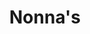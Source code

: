 ---
layout: case
order_number: 2
name: nonna
title: Nonna's
description: "Designing a stand-out food ordering app"
tagline: Designing a stand-out food ordering app
button: Mobile App
backLink: /#work
nextPage:
  title: NYC's Best
  link: /cases/nycbest
banner:
  deliverable: Dedicated mobile app
  roles:
    - Concept
    - Research
    - Visuals
    - Interaction
  duration: Sept - Dec 2022
  tool: Figma
overview:
  problem: "Ordering food online through an app like DoorDash or Uber Eats has become second nature for many of us. It’s quick, convenient, and simple -- but **have you ever encountered an issue tracking an order through these third-party delivery apps?**"
  examples:
    - image: problem1.png
      rounded: true
    - image: problem2.png
      rounded: true
  row: true
  solution:
    title: Why not eliminate the middleman?
    description:
      - paragraph: For a growing restaurant chain with an established customer base, developing your own dedicated mobile app allows you to increase your profit margin, control the customer experience, and build customer loyalty.
      - paragraph: With these goals in mind, I designed a mobile app for an Italian restaurant called Nonna’s Restaurant that would like to provide its customers with a quick way to easily order pickup/delivery from one of its three locations in NYC.
      - paragraph: In addition to pickup/delivery options and live order tracking, I wanted to ensure that the app included other features that could compete with existing food delivery apps, like **loyalty discounts** and **single sign-on**.
research:
  description: 
    - To understand the users I was designing for and their needs, I conducted qualitative research through **interviews**, **storyboarding**, **user journey mapping**, and a **competitive analysis**.
    - Through the interviews, I learned that users often turn to food delivery apps because **their busy schedules make it difficult to prepare meals at home**. More specifically, the time they otherwise would’ve spent cooking or grocery shopping is taken by their obligations or hobbies.
    - "The app was created with two user groups in mind: **new college graduates** and **multitasking parents** who don’t have time to meal prep."
  personas:
    - title: The New Grad
      age: 24
      job: Financial Analust
      image: portrait1.png
      description:
        - Araya has been working as a financial analyst in NYC since graduating from college. They work late hours so they usually order dinner from the office or pick it up on the way home.
        - They get frustrated by the lack of information involved in the pickup process with apps like Seamless. They often arrive at the expected order completion time only to wait longer than expected.
    - title: The Multitasking Parent
      age: 45
      job: Nurse
      image: portrait2.png
      description:
        - Horace is a single father working at a major hospital in the city. His schedule can be unpredictable so he prefers to order food from restaurants instead of getting groceries that may expire.
        - He orders meals based on his daughter’s food preferences and schedule so he gets frustrated when there are no options to add notes or request cutlery.
  challenges:
    description: "I discovered the following improvement opportunities not addressed by third-party food delivery apps like Seamless and ChowNow:"
    list:
      - "Users want the **option to add notes to a menu item** or their overall order."
      - "Users want a **reliable pickup experience** with accurate status updates and an easy handoff."
  competitive_analysis:
    summary: 
      - Next, I evaluated the ordering experience of in-house delivery apps–**two direct competitors** among the highest rated ‘Italian restaurant’ apps, and **one indirect competitor** from the highest rated ‘restaurant’ apps.
    competitors:
      - competitor1.png
      - competitor2.png
      - competitor3.png
    analysis: 
      - While nearly all of the apps offered single-sign on options and loyalty discounts, user reviews revealed issues in the same areas as third-party delivery apps. For instance, two of the three apps featured a broken ordering flow, leading users to stop using the app altogether.
  insight: "**Our users value efficiency, reliability, and customization.**"
ideation:
  summary: Once I had a clear idea of the key challenges–and, in turn, the key improvement opportunities–I began sketching out different iterations of the homepage using the **Crazy Eights exercise**.
  examples: 
    - description: My initial sketches focused on **shortcuts to key user goals** on the homepage for an efficient ordering flow.
      image: ideation_before.png
      wide: true
    - description: For the refined version, I prioritized a **quick and easy ordering process** with  ‘Dine In’ and ‘Take Out’ CTAs, as well as offers, popular dishes, and favorites.
      image: ideation_after.png
wireframes:
  - summary: My first iteration included a banner with the user’s reward points balance, customization options on the menu item screen, and order status tracking.
    image: wireframe1.png
  - summary: I designed the second iteration to include my initial idea of a sign-up screen with single sign-on options and added a ‘Refresh status’ button on the order summary screen for the first round of usability testing.
    image: wireframe2.png
testing:
  notes:
    - I conducted **two rounds of unmoderated usability studies** with five participants–first to evaluate the **low-fidelity prototype**, and then to test the **high-fidelity prototype**.
    - Three of the five participants were new or recent college graduates who use food delivery apps often, while two were retired and were familiar with, but not frequent users of food delivery apps.
  image: test.gif
  tests:
    - Sign up to create new account.
    - Select menu item and add to cart.
    - Complete checkout for pickup order.
    - Track progress of order. Return to home once order is complete.
solution:
  images: 
    - image: design.png
  examples:
    - title: Intuitive Navigation
      before: Users noted that navigating the homepage wasn’t intuitive, so I eliminated the CTA buttons and considered different layouts to make the ordering flow as straightforward as possible.
      images:
        - row:
          - image: solution_1_1.png
            caption: Second lo-fi iteration
          - image: solution_1_2.png
            caption: First mockup
          - image: solution_1_3.png
            caption: Third mockup
      after: 
          - Instead of listing the full menu on the homepage, I opted for multiple access points from the homepage–through search, ‘See all’ CTA, and top categories. During the second usability study, users easily navigated through the homepage, with most directly adding to their cart from the ‘Favorites’ quick-add cards.
    - title: Order History
      before: Users had difficulty finding the checkout page during the first usability study, as the designs featured both a cart icon in the top right corner and an ‘Orders’ tab on the bottom navigation bar.
      images:
        - row: 
          - image: solution_2_1.png
            caption: First lo-fi iteration
          - image: solution_2_2.jpeg
            caption: Final design - ‘Cart’ screen
          - image: solution_2_3.jpeg
            caption: Final design - ‘Orders’ screen
      after: 
          - To streamline the checkout process, I simplified the layout by replacing the original icon for the ‘Orders’ tab with the cart icon. I also added visual cues for the filled cart icon and the ‘View Cart’ button to provide consistency for all clickable elements.
          - Following the second round of testing, I designed the ‘Orders’ screen and included a ‘Cart’ tab and an ‘Orders’ tab to provide users with easy access to manage current orders or reorder past ones.
final_designs:
  designs:
    - details: 
      - detail: Task 1
        info: Sign up to create a new account
      - detail: Feature
        info: Single sign-on, 2-factor authentication
      - detail: Rationale
        info: "My competitive analysis revealed a user preference for single sign-on, so I provided single-sign on options and two-factor authentication for a quicker login/signup process."
      image: design1.gif
    - details:
      - detail: Task 2
        info: Select menu item and add to cart
      - detail: Feature
        info: ‘Quick-add’ cards, customization options
      - detail: Rationale
        info: The interviews highlighted users’ need for efficiency and customization options, so I featured shortcuts to order favorites and popular items from the homepage, as well as a ‘Special Instructions’ box on the item screen for any notes to the kitchen.
      image: design2.gif
    - details:
      - detail: Task 3
        info: Complete checkout for pickup order
      - detail: Feature
        info: Completion estimates, loyalty discounts
      - detail: Rationale
        info: Users wanted the ordering process to be smooth and reliable, so I included completion estimates for each order option. I also included a pop-up to display applicable loyalty discounts at checkout to encourage customer retention.
      image: design3.gif
    - details:
      - detail: Task 4
        info: Track order progress. Return home once completed.
      - detail: Feature
        info: Live order tracking, key info in order summary
      - detail: Rationale
        info: Users wanted to time their pickup to their schedule and have an easy handoff at the restaurant, so I included a live status bar along with key order information (customer name, order number, items) on the ‘Order Summary’ screen.
      image: design4.gif
takeaways:
    summary: This was my first portfolio project in the Google UX Design Certificate program, as well as my first experience designing with Figma. Throughout Courses 2-5, I began practicing and implementing the principles I was learning about. Watching my designs come to life and receiving user feedback was an extremely rewarding and insightful process. I also learned the hard way how critical documentation and organization are to the design process.
    lessons:
      - lesson: Navigation
        learning: I learned that prioritizing the user means understanding the existing navigational patterns and information architecture that they are familiar with.
      - lesson: Accessibility
        learning: I learned that designing for people who use assistive technologies improves the user experience for all users through icons, bottom navigation bars, and an accessible color palette.
      - lesson: Labels
        learning: I learned that all button labels and CTAs should use language that is straightforward and understandable for users regardless of their familiarity with similar food ordering apps.
    next_steps:
      - Evaluate the success of the app by tracking account signups, time on task, and task success rate
      - Conduct more user research to determine any new areas of need, such as customer reviews and pickup/delivery feedback
      - Conduct more user research to determine any new areas of need, such as customer reviews and pickup/delivery feedback
---